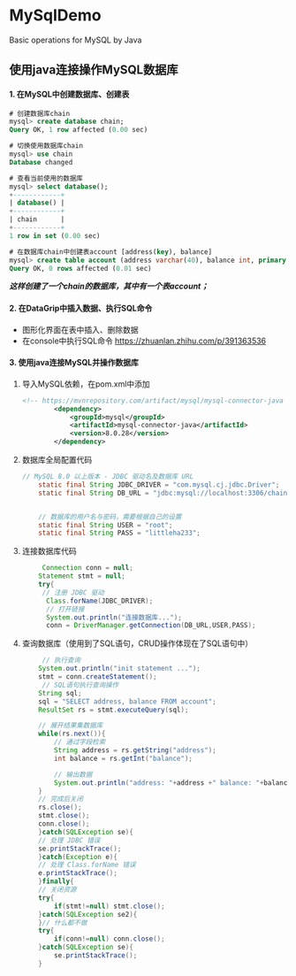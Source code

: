 # MySqlDemo
Basic operations for MySQL by Java
## 使用java连接操作MySQL数据库



#### 1. 在MySQL中创建数据库、创建表

```sql
# 创建数据库chain
mysql> create database chain;
Query OK, 1 row affected (0.00 sec)

# 切换使用数据库chain
mysql> use chain
Database changed

# 查看当前使用的数据库
mysql> select database();
+------------+
| database() |
+------------+
| chain      |
+------------+
1 row in set (0.00 sec)

# 在数据库chain中创建表account [address(key), balance]
mysql> create table account (address varchar(40), balance int, primary key(address));
Query OK, 0 rows affected (0.01 sec)
```

***这样创建了一个chain的数据库，其中有一个表account；***

#### 2. 在DataGrip中插入数据、执行SQL命令

- 图形化界面在表中插入、删除数据
- 在console中执行SQL命令 https://zhuanlan.zhihu.com/p/391363536

#### 3. 使用java连接MySQL并操作数据库

1. 导入MySQL依赖，在pom.xml中添加

   ```xml
   <!-- https://mvnrepository.com/artifact/mysql/mysql-connector-java -->
           <dependency>
               <groupId>mysql</groupId>
               <artifactId>mysql-connector-java</artifactId>
               <version>8.0.28</version>
           </dependency>
   ```

2. 数据库全局配置代码

   ```java
   // MySQL 8.0 以上版本 - JDBC 驱动名及数据库 URL
       static final String JDBC_DRIVER = "com.mysql.cj.jdbc.Driver";
       static final String DB_URL = "jdbc:mysql://localhost:3306/chain?useSSL=false&allowPublicKeyRetrieval=true&serverTimezone=UTC";
   
   
       // 数据库的用户名与密码，需要根据自己的设置
       static final String USER = "root";
       static final String PASS = "littleha233";
   ```

3. 连接数据库代码

   ```java
   		Connection conn = null;
       Statement stmt = null;
       try{    
       	// 注册 JDBC 驱动
         Class.forName(JDBC_DRIVER);
         // 打开链接
         System.out.println("连接数据库...");
         conn = DriverManager.getConnection(DB_URL,USER,PASS);
   ```

4. 查询数据库（使用到了SQL语句，CRUD操作体现在了SQL语句中）

   ```java
   		// 执行查询
       System.out.println("init statement ...");
       stmt = conn.createStatement();
   		// SQL语句执行查询操作
       String sql;
       sql = "SELECT address, balance FROM account";
       ResultSet rs = stmt.executeQuery(sql);
   
       // 展开结果集数据库
       while(rs.next()){
           // 通过字段检索
           String address = rs.getString("address");
           int balance = rs.getInt("balance");
   
           // 输出数据
           System.out.println("address: "+address +" balance: "+balance);
       }
       // 完成后关闭
       rs.close();
       stmt.close();
       conn.close();
       }catch(SQLException se){
       // 处理 JDBC 错误
       se.printStackTrace();
       }catch(Exception e){
       // 处理 Class.forName 错误
       e.printStackTrace();
       }finally{
       // 关闭资源
       try{
           if(stmt!=null) stmt.close();
       }catch(SQLException se2){
       }// 什么都不做
       try{
           if(conn!=null) conn.close();
       }catch(SQLException se){
           se.printStackTrace();
       }
   ```

   

   

